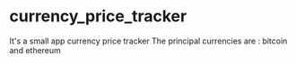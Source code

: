 # currency_price_tracker
 It's a small  app currency price tracker 
 The principal currencies are : bitcoin and ethereum
